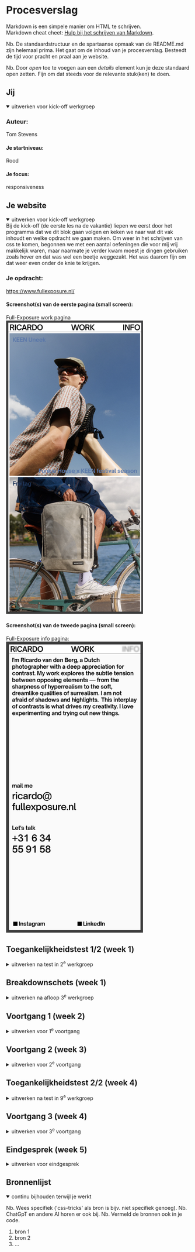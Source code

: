 # Procesverslag
Markdown is een simpele manier om HTML te schrijven.  
Markdown cheat cheet: [Hulp bij het schrijven van Markdown](https://github.com/adam-p/markdown-here/wiki/Markdown-Cheatsheet).

Nb. De standaardstructuur en de spartaanse opmaak van de README.md zijn helemaal prima. Het gaat om de inhoud van je procesverslag. Besteedt de tijd voor pracht en praal aan je website.

Nb. Door *open* toe te voegen aan een *details* element kun je deze standaard open zetten. Fijn om dat steeds voor de relevante stuk(ken) te doen.





## Jij

<details open>
  <summary>uitwerken voor kick-off werkgroep</summary>

  ### Auteur:
  Tom Stevens

  #### Je startniveau:
  Rood

  #### Je focus:
  responsiveness
 
</details>





## Je website

<details open>
  <summary>uitwerken voor kick-off werkgroep</summary>
Bij de kick-off (de eerste les na de vakantie) liepen we eerst door het programma dat we dit blok gaan volgen en keken we naar wat dit vak inhoudt en welke opdracht we gaan maken.
Om weer in het schrijven van css te komen, begonnen we met een aantal oefeningen die voor mij vrij makkelijk waren, maar naarmate je verder kwam moest je dingen gebruiken zoals hover en dat was wel een beetje weggezakt. Het was daarom fijn om dat weer even onder de knie te krijgen.

  ### Je opdracht:
  https://www.fullexposure.nl/

  #### Screenshot(s) van de eerste pagina (small screen): 
  Full-Exposure work pagina
<br>
  <img src="readme-images/workpagina.png" width="375px" alt="Dit is de workpagina waar al het fotografische werk staat van Ricardo van den Berg.">

  #### Screenshot(s) van de tweede pagina (small screen):
  Full-Exposure info pagina:
<br>
  <img src="readme-images/infopagina.png" width="375px" alt="Dit is de info pagina waar Ricardo wat meer over zichzelf gaat praten.">
 
</details>



## Toegankelijkheidstest 1/2 (week 1)

<details>
  <summary>uitwerken na test in 2<sup>e</sup> werkgroep</summary>
Voordat ik de toegangelijkheidstest ging doen moest ik eerst een aantal oefeningen doen van apple toen ik de voice-over setting aan probeerde te zetten. Om de voice-over optie te gebruiken moet je alle shortcuts kunnen gebruiken om het internet, in dit geval mijn gekozen website, te navigeren. In het begin was ik erg gefrustreerd dat de stem, die mij moest helpen bij het navigeren, behoorlijk irritant was en ik hoofdpijn kreeg. Na een tijdje begon ik het een beetje te begrijpen en kon, op een soort van normaal tempo, de website navigeren. Alleen had ik mijn ogen open en kon zien hoe de website eruit zag en wat ik moest doen om door te kunnen gaan. Het is lastig om dan jezelf voor te stellen dat je helemaal tot bijna niks kan zien en dan ook nog is al die shortcutes moet kunnen te gebruiken. Voor deze opdracht moesten we samen met degene naast je, in mijn geval was dat chantelle die de europese funko pop website had gekozen, samen met die persoon moest je bij elkaars website kijken of de gekozen website makkelijk of moeilijk te navigeren was met de voice-over functie. Op de gekozen website van haar was hij goed te navigeren.  


  ### Bevindingen
  Lijst met je bevindingen die in de test naar voren kwamen:
<br>
      - Je website semantisch correct maken zodat mensen die slecht zien zijn de voice-over functie kunnen gebruiken zonder dat ze tegen obstakels aan lopen zoals dat de kopjes niet goed zijn aangeroepen.
<br>
      - Hoe moeilijk het is om een website te kunnen navigeren tijdens dat je amper tot niks kan zien en dan ook nog shortcuts moeten leren te gebruiken.
<br>
      - Dat de website die ik heb gekozen nog niet helemaal optimaal is voor mensen die de voice-over functie gebruiken.
</details>



## Breakdownschets (week 1)

<details>
  <summary>uitwerken na afloop 3<sup>e</sup> werkgroep</summary>

  ### de hele pagina: 
  <img src="readme-images/dummy-plaatje.jpg" width="375px" alt="breakdown van de hele pagina">

  ### dynamisch deel (bijv menu): 
  <img src="readme-images/dummy-plaatje.jpg" width="375px" alt="breakdown van een dynamisch deel">

  ### wellicht nog een dynamisch deel (bijv filter): 
  <img src="readme-images/dummy-plaatje.jpg" width="375px" alt="breakdown van nog een dynamisch deel">

</details>





## Voortgang 1 (week 2)

<details>
  <summary>uitwerken voor 1<sup>e</sup> voortgang</summary>

  ### Stand van zaken
  hier dit ging goed & dit was lastig (neem ook screenshots op van delen van je website en code)


  ### Agenda voor meeting
  samen met je groepje opstellen

  | student 1      | student 2          | student 3    | student 4        |
  | ---            | ---                | ---          | ---              |
  | dit bespreken  | en dit             | en ik dit    | en dan ik dat    |
  | en dat ook nog | dit als er tijd is | nog een punt | dit wil ik zeker |
  | ...            | ...                | ...          | ...              |


  ### Verslag van meeting
  hier na afloop snel de uitkomsten van de meeting vastleggen

  - punt 1
  - punt 2
  - nog een punt
  - ...

</details>





## Voortgang 2 (week 3)

<details>
  <summary>uitwerken voor 2<sup>e</sup> voortgang</summary>

  ### Stand van zaken
  hier dit ging goed & dit was lastig (neem ook screenshots op van delen van je website en code)


  ### Agenda voor meeting
  samen met je groepje opstellen

  | student 1      | student 2          | student 3    | student 4        |
  | ---            | ---                | ---          | ---              |
  | dit bespreken  | en dit             | en ik dit    | en dan ik dat    |
  | en dat ook nog | dit als er tijd is | nog een punt | dit wil ik zeker |
  | ...            | ...                | ...          | ...              |


  ### Verslag van meeting
  hier na afloop snel de uitkomsten van de meeting vastleggen

  - punt 1
  - punt 2
  - nog een punt
- ...

</details>





## Toegankelijkheidstest 2/2 (week 4)

<details>
  <summary>uitwerken na test in 9<sup>e</sup> werkgroep</summary>

  ### Bevindingen
  Lijst met je bevindingen die in de test naar voren kwamen (geef ook aan wat er verbeterd is):

</details>





## Voortgang 3 (week 4)

<details>
  <summary>uitwerken voor 3<sup>e</sup> voortgang</summary>

  ### Stand van zaken
  hier dit ging goed & dit was lastig (neem ook screenshots op van delen van je website en code)


  ### Agenda voor meeting
  samen met je groepje opstellen

  | student 1      | student 2          | student 3    | student 4        |
  | ---            | ---                | ---          | ---              |
  | dit bespreken  | en dit             | en ik dit    | en dan ik dat    |
  | en dat ook nog | dit als er tijd is | nog een punt | dit wil ik zeker |
  | ...            | ...                | ...          | ...              |


  ### Verslag van meeting
  hier na afloop snel de uitkomsten van de meeting vastleggen

  - punt 1
  - punt 2
  - nog een punt
  - ...

</details>





## Eindgesprek (week 5)

<details>
  <summary>uitwerken voor eindgesprek</summary>

  ### Je uitkomst - karakteristiek screenshots:
  <img src="readme-images/dummy-plaatje.jpg" width="375px" alt="uitomst opdracht 1">


  ### Dit ging goed/Heb ik geleerd: 
  Korte omschrijving met plaatjes

  <img src="readme-images/dummy-plaatje.jpg" width="375px" alt="top">


  ### Dit was lastig/Is niet gelukt:
  Korte omschrijving met plaatjes

  <img src="readme-images/dummy-plaatje.jpg" width="375px" alt="bummer">
</details>





## Bronnenlijst

<details open>
  <summary>continu bijhouden terwijl je werkt</summary>

  Nb. Wees specifiek ('css-tricks' als bron is bijv. niet specifiek genoeg). 
  Nb. ChatGpT en andere AI horen er ook bij.
  Nb. Vermeld de bronnen ook in je code.

  1. bron 1
  2. bron 2
  3. ...

</details>
